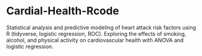 # Cardial-Health-Rcode
Statistical analysis and predictive modeling of heart attack risk factors using R (tidyverse, logistic regression, ROC). Exploring the effects of smoking, alcohol, and physical activity on cardiovascular health with ANOVA and logistic regression.
